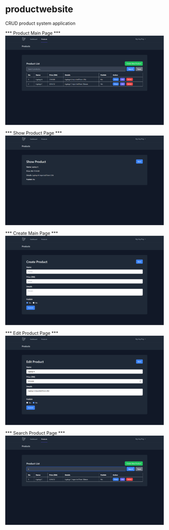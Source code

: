 # productwebsite
 CRUD product system application

*** Product Main Page ***
![image](screenshot\product.png)


*** Show Product Page ***
![image](screenshot\showproduct.png)


*** Create Main Page ***
![image](screenshot\createproduct.png)


*** Edit Product Page ***
![image](screenshot\editproduct.png)


*** Search Product Page ***
![image](screenshot\searchproduct.png)